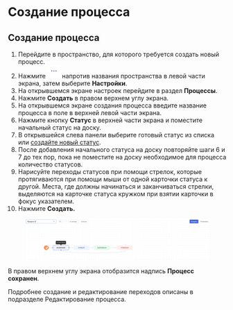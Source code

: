 # Создание процесса

## Создание процесса

1. Перейдите в пространство, для которого требуется создать новый процесс.
2. Нажмите <img src="../../../.gitbook/assets/изображение (16) (1).png" alt="" data-size="line"> напротив названия пространства в левой части экрана, затем выберите **Настройки**.
3. На открывшемся экране настроек перейдите в раздел **Процессы**.
4. Нажмите **Создать** в правом верхнем углу экрана.
5. На открывшемся экране создания процесса введите название процесса в поле в верхней левой части экрана.
6. Нажмите кнопку **Статус** в верхней части экрана и поместите начальный статус на доску.
7. В открывшейся слева панели выберите готовый статус из списка или [создайте новый статус](https://docs.teamstorm.io/rukovodstva/rukovodstvo-polzovatelya-teamstorm/nastroika-rabochikh-processov/sozdanie-novogo-statusa).
8. После добавления начального статуса на доску повторяйте шаги 6 и 7 до тех пор, пока не поместите на доску необходимое для процесса количество статусов.
9. Нарисуйте переходы статусов при помощи стрелок, которые протягиваются при помощи мыши от одной карточки статуса к другой. Места, где должны начинаться и заканчиваться стрелки, выделяются на карточке статуса кружком при взятии карточки в фокус указателем.&#x20;
10. Нажмите **Создать.**

<figure><img src="../../../.gitbook/assets/изображение (1) (1) (1).png" alt=""><figcaption></figcaption></figure>

В правом верхнем углу экрана отобразится надпись **Процесс сохранен**.

Подробнее создание и редактирование переходов описаны в подразделе Редактирование процесса.&#x20;

